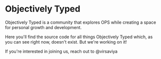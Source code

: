 # Objectively Typed

Objectively Typed is a community that explores OPS while creating a space for personal growth and development.  

Here you'll find the source code for all things Objectively Typed which, as you can see right now, doesn't exist.  But we're working on it!  

If you're interested in joining us, reach out to @virsaviya
